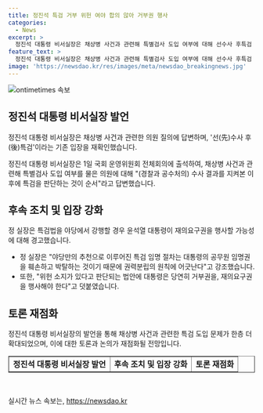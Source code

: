 ```yaml
---
title: 정진석 특검 거부 위헌 여야 합의 않아 거부권 행사
categories:
  - News
excerpt: >
  정진석 대통령 비서실장은 채상병 사건과 관련해 특별검사 도입 여부에 대해 선수사 후특검 입장을 재확인하며, 특검법을 강행할 경우 윤석열 대통령이 재의요구권을 행사할 가능성에 대해 경고했습니다. 그는 특검 임명 절차가 대통령의 공무원 임명권을 훼손하고 박탈하는 것이며, 권력분립의 원칙에 어긋나므로 위헌 소지가 있다고 주장했습니다.
feature_text: >
  정진석 대통령 비서실장은 채상병 사건과 관련해 특별검사 도입 여부에 대해 선수사 후특검 입장을 재확인하며, 특검법을 강행할 경우 윤석열 대통령이 재의요구권을 행사할 가능성에 대해 경고했습니다. 그는 특검 임명 절차가 대통령의 공무원 임명권을 훼손하고 박탈하는 것이며, 권력분립의 원칙에 어긋나므로 위헌 소지가 있다고 주장했습니다.
image: 'https://newsdao.kr/res/images/meta/newsdao_breakingnews.jpg'
---
```


<p><img src="https://newsdao.kr/res/images/meta/newsdao_breakingnews.jpg" alt="ontimetimes 속보" /></p>

<h2 data-ke-size="size26">정진석 대통령 비서실장 발언</h2>

<p>정진석 대통령 비서실장은 채상병 사건과 관련한 의원 질의에 답변하며, '선(先)수사 후(後)특검'이라는 기존 입장을 재확인했습니다.</p>

<p data-ke-size="size16">정진석 대통령 비서실장은 1일 국회 운영위원회 전체회의에 출석하여, 채상병 사건과 관련해 특별검사 도입 여부를 물은 의원에 대해 "(경찰과 공수처의) 수사 결과를 지켜본 이후에 특검을 판단하는 것이 순서"라고 답변했습니다.</p>

<h2 data-ke-size="size26">후속 조치 및 입장 강화</h2>

<p>정 실장은 특검법을 야당에서 강행할 경우 윤석열 대통령이 재의요구권을 행사할 가능성에 대해 경고했습니다.</p>

<ul>
  <li>정 실장은 "야당만의 추천으로 이루어진 특검 임명 절차는 대통령의 공무원 임명권을 훼손하고 박탈하는 것이기 때문에 권력분립의 원칙에 어긋난다"고 강조했습니다.</li>
  <li>또한, "위헌 소지가 있다고 판단되는 법안에 대통령은 당연히 거부권을, 재의요구권을 행사해야 한다"고 덧붙였습니다.</li>
</ul>

<h2 data-ke-size="size26">토론 재점화</h2>

<p>정진석 대통령 비서실장의 발언을 통해 채상병 사건과 관련한 특검 도입 문제가 한층 더 확대되었으며, 이에 대한 토론과 논의가 재점화될 전망입니다.</p>

<table style="width: 100%;" border="1">
<tbody>
<tr>
<td style="text-align: center; height: 17px;"><b>정진석 대통령 비서실장 발언</b></td>
<td style="text-align: center; height: 17px;"><b>후속 조치 및 입장 강화</b></td>
<td style="text-align: center; height: 17px;"><b>토론 재점화</b></td>
</tr>
</tbody>
</table>

<p data-ke-size="size16">&nbsp;</p>
실시간 뉴스 속보는, <a href="https://newsdao.kr" rel="dofollow">https://newsdao.kr</a>


